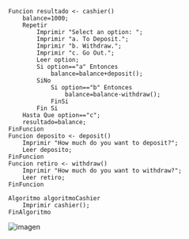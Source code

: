 ```
Funcion resultado <- cashier()
	balance=1000;
	Repetir
		Imprimir "Select an option: ";
		Imprimir "a. To Deposit.";
		Imprimir "b. Withdraw.";
		Imprimir "c. Go Out.";
		Leer option;
		Si option=="a" Entonces
			balance=balance+deposit();
		SiNo
			Si option=="b" Entonces				
				balance=balance-withdraw();
			FinSi
		Fin Si
	Hasta Que option=="c";
	resultado=balance;
FinFuncion
Funcion deposito <- deposit()
	Imprimir "How much do you want to deposit?";
	Leer deposito;
FinFuncion
Funcion retiro <- withdraw()
	Imprimir "How much do you want to withdraw?";
	Leer retiro;
FinFuncion

Algoritmo algoritmoCashier
	Imprimir cashier();
FinAlgoritmo
```
![imagen](https://user-images.githubusercontent.com/116420679/210671386-1eacae7a-b845-4be2-a2bf-c4cff62fc5af.png)
